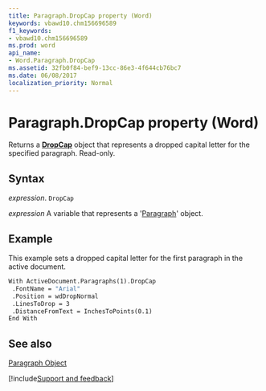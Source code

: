 ```yaml
---
title: Paragraph.DropCap property (Word)
keywords: vbawd10.chm156696589
f1_keywords:
- vbawd10.chm156696589
ms.prod: word
api_name:
- Word.Paragraph.DropCap
ms.assetid: 32fb0f84-bef9-13cc-86e3-4f644cb76bc7
ms.date: 06/08/2017
localization_priority: Normal
---
```



# Paragraph.DropCap property (Word)

Returns a  **[DropCap](Word.DropCap.md)** object that represents a dropped capital letter for the specified paragraph. Read-only.


## Syntax

_expression_. `DropCap`

_expression_ A variable that represents a '[Paragraph](Word.Paragraph.md)' object.


## Example

This example sets a dropped capital letter for the first paragraph in the active document.


```vb
With ActiveDocument.Paragraphs(1).DropCap 
 .FontName = "Arial" 
 .Position = wdDropNormal 
 .LinesToDrop = 3 
 .DistanceFromText = InchesToPoints(0.1) 
End With
```


## See also


[Paragraph Object](Word.Paragraph.md)

[!include[Support and feedback](~/includes/feedback-boilerplate.md)]